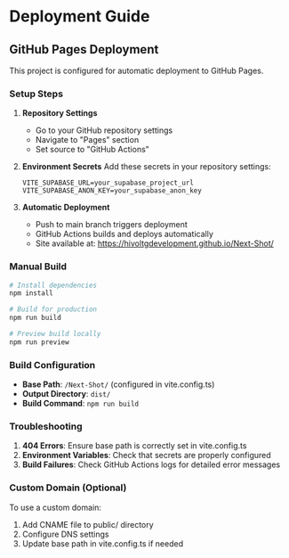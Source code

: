 # Deployment Guide

## GitHub Pages Deployment

This project is configured for automatic deployment to GitHub Pages.

### Setup Steps

1. **Repository Settings**
   - Go to your GitHub repository settings
   - Navigate to "Pages" section
   - Set source to "GitHub Actions"

2. **Environment Secrets**
   Add these secrets in your repository settings:
   ```
   VITE_SUPABASE_URL=your_supabase_project_url
   VITE_SUPABASE_ANON_KEY=your_supabase_anon_key
   ```

3. **Automatic Deployment**
   - Push to main branch triggers deployment
   - GitHub Actions builds and deploys automatically
   - Site available at: https://hivoltgdevelopment.github.io/Next-Shot/

### Manual Build

```bash
# Install dependencies
npm install

# Build for production
npm run build

# Preview build locally
npm run preview
```

### Build Configuration

- **Base Path**: `/Next-Shot/` (configured in vite.config.ts)
- **Output Directory**: `dist/`
- **Build Command**: `npm run build`

### Troubleshooting

1. **404 Errors**: Ensure base path is correctly set in vite.config.ts
2. **Environment Variables**: Check that secrets are properly configured
3. **Build Failures**: Check GitHub Actions logs for detailed error messages

### Custom Domain (Optional)

To use a custom domain:
1. Add CNAME file to public/ directory
2. Configure DNS settings
3. Update base path in vite.config.ts if needed
